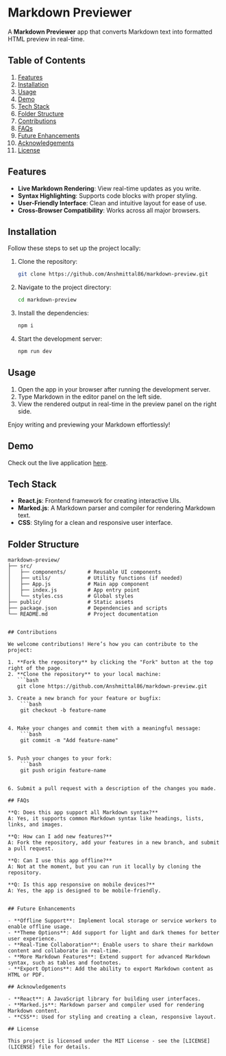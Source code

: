 # Markdown Previewer

A **Markdown Previewer** app that converts Markdown text into formatted HTML preview in real-time.

## Table of Contents
1. [Features](#features)  
2. [Installation](#installation)  
3. [Usage](#usage)  
4. [Demo](#demo)  
5. [Tech Stack](#tech-stack)  
6. [Folder Structure](#folder-structure)  
7. [Contributions](#contributions)  
8. [FAQs](#faqs)  
9. [Future Enhancements](#future-enhancements)  
10. [Acknowledgements](#acknowledgements)  
11. [License](#license)

## Features
- **Live Markdown Rendering**: View real-time updates as you write.
- **Syntax Highlighting**: Supports code blocks with proper styling.
- **User-Friendly Interface**: Clean and intuitive layout for ease of use.
- **Cross-Browser Compatibility**: Works across all major browsers.

## Installation

Follow these steps to set up the project locally:

1. Clone the repository:
   ```bash
   git clone https://github.com/Anshmittal86/markdown-preview.git

2. Navigate to the project directory:
   ```bash
   cd markdown-preview


3. Install the dependencies:
   ```bash
   npm i


4. Start the development server:
   ```bash
   npm run dev

## Usage

1. Open the app in your browser after running the development server.
2. Type Markdown in the editor panel on the left side.
3. View the rendered output in real-time in the preview panel on the right side.

Enjoy writing and previewing your Markdown effortlessly!

## Demo

Check out the live application [here](https://markdown-preview-virid.vercel.app/).  

## Tech Stack

- **React.js**: Frontend framework for creating interactive UIs.
- **Marked.js**: A Markdown parser and compiler for rendering Markdown text.
- **CSS**: Styling for a clean and responsive user interface.

## Folder Structure 
```
markdown-preview/
├── src/
│   ├── components/       # Reusable UI components
│   ├── utils/            # Utility functions (if needed)
│   ├── App.js            # Main app component
│   ├── index.js          # App entry point
│   └── styles.css        # Global styles
├── public/               # Static assets
├── package.json          # Dependencies and scripts
└── README.md             # Project documentation


## Contributions

We welcome contributions! Here’s how you can contribute to the project:

1. **Fork the repository** by clicking the "Fork" button at the top right of the page.
2. **Clone the repository** to your local machine:
   ```bash
   git clone https://github.com/Anshmittal86/markdown-preview.git

3. Create a new branch for your feature or bugfix:
    ```bash
    git checkout -b feature-name


4. Make your changes and commit them with a meaningful message:
    ```bash
    git commit -m "Add feature-name"


5. Push your changes to your fork:
    ```bash
    git push origin feature-name


6. Submit a pull request with a description of the changes you made.

## FAQs

**Q: Does this app support all Markdown syntax?**  
A: Yes, it supports common Markdown syntax like headings, lists, links, and images.

**Q: How can I add new features?**  
A: Fork the repository, add your features in a new branch, and submit a pull request.

**Q: Can I use this app offline?**  
A: Not at the moment, but you can run it locally by cloning the repository.

**Q: Is this app responsive on mobile devices?**  
A: Yes, the app is designed to be mobile-friendly.


## Future Enhancements

- **Offline Support**: Implement local storage or service workers to enable offline usage.
- **Theme Options**: Add support for light and dark themes for better user experience.
- **Real-Time Collaboration**: Enable users to share their markdown content and collaborate in real-time.
- **More Markdown Features**: Extend support for advanced Markdown syntax, such as tables and footnotes.
- **Export Options**: Add the ability to export Markdown content as HTML or PDF.

## Acknowledgements

- **React**: A JavaScript library for building user interfaces.
- **Marked.js**: Markdown parser and compiler used for rendering Markdown content.
- **CSS**: Used for styling and creating a clean, responsive layout.

## License

This project is licensed under the MIT License - see the [LICENSE](LICENSE) file for details.

